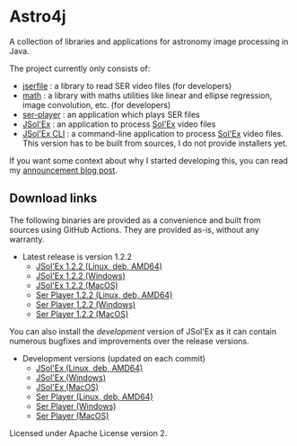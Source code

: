 
# Astro4j

A collection of libraries and applications for astronomy image processing in Java.

The project currently only consists of:

- [jserfile](jserfile/) : a library to read SER video files (for developers)
- [math](math/) : a library with maths utilities like linear and ellipse regression, image convolution, etc. (for developers)
- [ser-player](ser-player/) : an application which plays SER files
- [JSol'Ex](jsolex) : an application to process [Sol'Ex](http://www.astrosurf.com/solex/) video files
- [JSol'Ex CLI](jsolex-cli) : a command-line application to process [Sol'Ex](http://www.astrosurf.com/solex/) video files. This version has to be built from sources, I do not provide installers yet.

If you want some context about why I started developing this, you can read my [announcement blog post](https://melix.github.io/blog/2023/04-22-introducing-astro4j.html).

## Download links

The following binaries are provided as a convenience and built from sources using GitHub Actions.
They are provided as-is, without any warranty.

- Latest release is version 1.2.2
  - [JSol'Ex 1.2.2 (Linux, deb, AMD64)](https://jsolex.s3.eu-west-3.amazonaws.com/jsolex-ubuntu-latest/jsolex_1.2.2-1_amd64.deb)
  - [JSol'Ex 1.2.2 (Windows)](https://jsolex.s3.eu-west-3.amazonaws.com/jsolex-windows-latest/jsolex-1.2.2.msi)
  - [JSol'Ex 1.2.2 (MacOS)](https://jsolex.s3.eu-west-3.amazonaws.com/jsolex-macos-latest/jsolex-1.2.2.pkg)
  - [Ser Player 1.2.2 (Linux, deb, AMD64)](https://jsolex.s3.eu-west-3.amazonaws.com/ser-player-ubuntu-latest/ser-player_1.2.2-1_amd64.deb)
  - [Ser Player 1.2.2 (Windows)](https://jsolex.s3.eu-west-3.amazonaws.com/ser-player-windows-latest/ser-player-1.2.2.msi)
  - [Ser Player 1.2.2 (MacOS)](https://jsolex.s3.eu-west-3.amazonaws.com/ser-player-macos-latest/ser-player-1.2.2.pkg)

You can also install the _development_ version of JSol'Ex as it can contain numerous bugfixes and improvements over the release versions.

- Development versions (updated on each commit)
  - [JSol'Ex (Linux, deb, AMD64)](https://jsolex.s3.eu-west-3.amazonaws.com/jsolex-ubuntu-latest/jsolex-devel_1.2.3-1_amd64.deb)
  - [JSol'Ex (Windows)](https://jsolex.s3.eu-west-3.amazonaws.com/jsolex-windows-latest/jsolex-devel-1.2.3.msi)
  - [JSol'Ex (MacOS)](https://jsolex.s3.eu-west-3.amazonaws.com/jsolex-macos-latest/jsolex-devel-1.2.3.pkg)
  - [Ser Player (Linux, deb, AMD64)](https://jsolex.s3.eu-west-3.amazonaws.com/ser-player-ubuntu-latest/ser-player-devel_1.2.3-1_amd64.deb)
  - [Ser Player (Windows)](https://jsolex.s3.eu-west-3.amazonaws.com/ser-player-windows-latest/ser-player-devel-1.2.3.msi)
  - [Ser Player (MacOS)](https://jsolex.s3.eu-west-3.amazonaws.com/ser-player-macos-latest/ser-player-devel-1.2.3.pkg)


Licensed under Apache License version 2.
